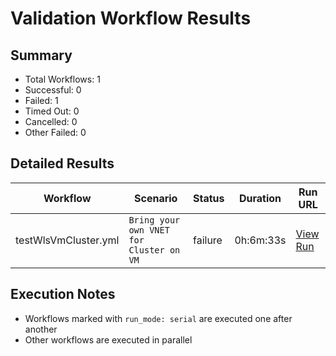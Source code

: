 # Validation Workflow Results

## Summary
- Total Workflows: 1
- Successful: 0
- Failed: 1
- Timed Out: 0
- Cancelled: 0
- Other Failed: 0

## Detailed Results

| Workflow | Scenario | Status | Duration | Run URL |
|----------|----------|---------|-----------|----------|
| testWlsVmCluster.yml | `Bring your own VNET for Cluster on VM` | failure | 0h:6m:33s | [View Run](https://github.com/azure-javaee/weblogic-azure/actions/runs/16640528299) |


## Execution Notes
- Workflows marked with `run_mode: serial` are executed one after another
- Other workflows are executed in parallel
